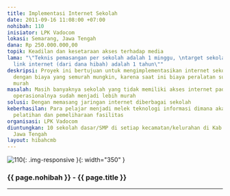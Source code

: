 ```yaml
---
title: Implementasi Internet Sekolah
date: 2011-09-16 11:08:00 +07:00
nohibah: 110
inisiator: LPK Vadocom
lokasi: Semarang, Jawa Tengah
dana: Rp 250.000.000,00
topik: Keadilan dan kesetaraan akses terhadap media
lama: "\"Teknis pemasangan per sekolah adalah 1 minggu, \ntarget sekolah-sekolah mendapat
  link internet (dari dana hibah) adalah 1 tahun\""
deskripsi: Proyek ini bertujuan untuk mengimplementasikan internet sekolah tetapi
  dengan biaya yang semurah mungkin, karena saat ini biaya peralatan sudah jauh lebih
  murah
masalah: Masih banyaknya sekolah yang tidak memiliki akses internet padahal biaya
  operasionalnya sudah menjadi lebih murah
solusi: Dengan memasang jaringan internet diberbagai sekolah
keberhasilan: Para pelajar menjadi melek teknologi informasi dimana akan terus dilakukan
  pelatihan dan pemeliharaan fasilitas
organisasi: LPK Vadocom
diuntungkan: 10 sekolah dasar/SMP di setiap kecamatan/kelurahan di Kab. Semarang,
  Jawa Tengah
layout: hibahcmb
---
```


![110](/static/img/hibahcmb/110.png){: .img-responsive }{: width="350" }

### {{ page.nohibah }} - {{ page.title }}

---
